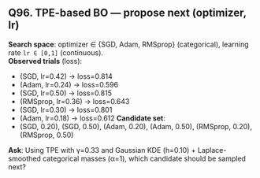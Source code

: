 ## Q96. TPE-based BO — propose next (optimizer, lr)
**Search space**: optimizer ∈ {SGD, Adam, RMSprop} (categorical), learning rate `lr ∈ [0,1]` (continuous).  
**Observed trials** (loss):
- (SGD, lr=0.42) → loss=0.814
- (Adam, lr=0.24) → loss=0.596
- (SGD, lr=0.50) → loss=0.815
- (RMSprop, lr=0.36) → loss=0.643
- (SGD, lr=0.30) → loss=0.801
- (Adam, lr=0.18) → loss=0.612
**Candidate set**:
- (SGD, 0.20), (SGD, 0.50), (Adam, 0.20), (Adam, 0.50), (RMSprop, 0.20), (RMSprop, 0.50)

**Ask**: Using TPE with γ=0.33 and Gaussian KDE (h=0.10) + Laplace-smoothed categorical masses (α=1), which candidate should be sampled next?